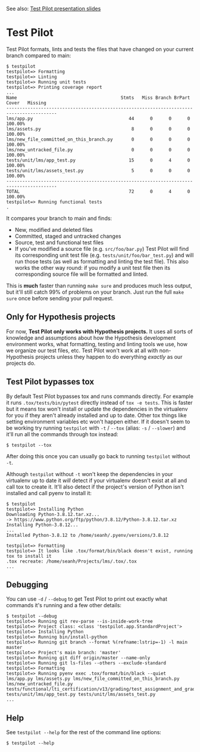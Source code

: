 See also: [Test Pilot presentation slides](https://docs.google.com/presentation/d/1zyO8ebsDnz_2j98kBq3JV4oIarhJefCCt8N8qLvuoxw/)

Test Pilot
==========

Test Pilot formats, lints and tests the files that have changed on your current
branch compared to main:

```terminal
$ testpilot
testpilot=> Formatting
testpilot=> Linting
testpilot=> Running unit tests
testpilot=> Printing coverage report
...
Name                                       Stmts   Miss Branch BrPart     Cover   Missing
-----------------------------------------------------------------------------------------
lms/app.py                                    44      0      0      0   100.00%
lms/assets.py                                  8      0      0      0   100.00%
lms/new_file_committed_on_this_branch.py       0      0      0      0   100.00%
lms/new_untracked_file.py                      0      0      0      0   100.00%
tests/unit/lms/app_test.py                    15      0      4      0   100.00%
tests/unit/lms/assets_test.py                  5      0      0      0   100.00%
-----------------------------------------------------------------------------------------
TOTAL                                         72      0      4      0   100.00%
testpilot=> Running functional tests
.
```

It compares your branch to main and finds:

* New, modified and deleted files
* Committed, staged and untracked changes
* Source, test and functional test files
* If you've modified a source file (e.g. `src/foo/bar.py`) Test Pilot will find
  its corresponding unit test file (e.g. `tests/unit/foo/bar_test.py`) and will
  run those tests (as well as formatting and linting the test file).
  This also works the other way round: if you modify a unit test file then its
  corresponding source file will be formatted and linted.

This is **much** faster than running `make sure` and produces much less output,
but it'll still catch 99% of problems on your branch. Just run the full `make
sure` once before sending your pull request.

## Only for Hypothesis projects

For now, **Test Pilot only works with Hypothesis projects.**
It uses all sorts of knowledge and assumptions about how the Hypothesis
development environment works, what formatting, testing and linting tools we use,
how we organize our test files, etc.
Test Pilot won't work at all with non-Hypothesis projects unless they happen to
do everything _exactly_ as our projects do.

## Test Pilot bypasses tox

By default Test Pilot bypasses tox and runs commands directly.
For example it runs `.tox/tests/bin/pytest` directly instead of `tox -e tests`.
This is faster but it means tox won't install or update the dependencies
in the virtualenv for you if they aren't already installed and up to date.
Other tox things like setting environment variables etc won't happen either.
If it doesn't seem to be working try running `testpilot` with
`-t` / `--tox` (alias: `-s` / `--slower`) and it'll run all the commands
through tox instead:

```terminal
$ testpilot --tox
```

After doing this once you can usually go back to running `testpilot` without `-t`.

Although `testpilot` without `-t` won't keep the dependencies in your virtualenv
up to date it *will* detect if your virtualenv doesn't exist at all and call tox
to create it.
It'll also detect if the project's version of Python isn't installed and call
pyenv to install it:

```terminal
$ testpilot
testpilot=> Installing Python
Downloading Python-3.8.12.tar.xz...
-> https://www.python.org/ftp/python/3.8.12/Python-3.8.12.tar.xz
Installing Python-3.8.12...
...
Installed Python-3.8.12 to /home/seanh/.pyenv/versions/3.8.12

testpilot=> Formatting
testpilot=> It looks like .tox/format/bin/black doesn't exist, running tox to install it
.tox recreate: /home/seanh/Projects/lms/.tox/.tox
...
```

## Debugging

You can use `-d` / `--debug` to get Test Pilot to print out exactly what
commands it's running and a few other details:

```terminal
$ testpilot --debug
testpilot=> Running git rev-parse --is-inside-work-tree
testpilot=> Project class: <class 'testpilot.app.StandardProject'>
testpilot=> Installing Python
testpilot=> Running bin/install-python
testpilot=> Running git branch --format %(refname:lstrip=-1) -l main master
testpilot=> Project's main branch: 'master'
testpilot=> Running git diff origin/master --name-only
testpilot=> Running git ls-files --others --exclude-standard
testpilot=> Formatting
testpilot=> Running pyenv exec .tox/format/bin/black --quiet lms/app.py lms/assets.py lms/new_file_committed_on_this_branch.py lms/new_untracked_file.py tests/functional/lti_certification/v13/grading/test_assignment_and_grading.py tests/unit/lms/app_test.py tests/unit/lms/assets_test.py
...
```

## Help

See `testpilot --help` for the rest of the command line options:

```terminal
$ testpilot --help
```

